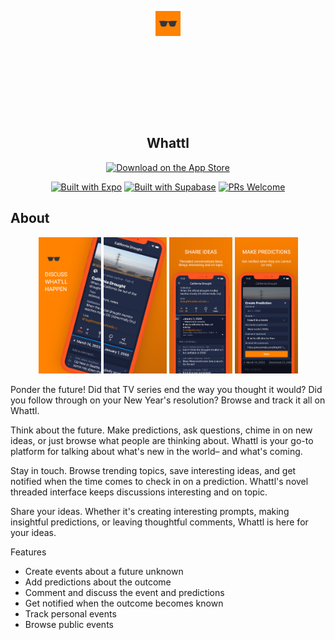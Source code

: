 <p align="center">
  <a href="https://apps.apple.com/app/apple-store/id1608077436?pt=117925864&ct=rm&mt=8" style="width: 170px; height: 170px; border-radius: 22%; overflow: hidden; display: inline-block; vertical-align: middle;">
    <img src="https://github.com/aarich/predictions-rn/raw/master/assets/images/icon512.png" width="40" heigth="40" alt="Whattl Icon">
  </a>

  <h2 align="center">Whattl</h2>
</p>

<div align="center">
  <a href="https://apps.apple.com/app/apple-store/id1552960395?pt=117925864&ct=readme&mt=8">
    <img alt="Download on the App Store" title="App Store" src="http://i.imgur.com/0n2zqHD.png" width="200">
  </a>
  <br>

[![Built with Expo](https://img.shields.io/badge/Built%20with%20Expo-informational.svg?style=flat-square&logo=EXPO)](https://github.com/expo/expo)
[![Built with Supabase](https://img.shields.io/badge/Built%20with%20Supabase-informational.svg?style=flat-square&logo=SUPABASE)](https://supabase.com)
[![PRs Welcome](https://img.shields.io/badge/PRs-Welcome-informational.svg?style=flat-square)](https://github.com/aarich/predictions-rn/pulls)

</div>

## About

<p align="center">
    <img alt="Screenshot 1" src="https://github.com/aarich/predictions-rn/raw/master/assets/images/screenshot0.png" width="20%">
    <img alt="Screenshot 2" src="https://github.com/aarich/predictions-rn/raw/master/assets/images/screenshot1.png" width="20%">
    <img alt="Screenshot 3" src="https://github.com/aarich/predictions-rn/raw/master/assets/images/screenshot2.png" width="20%">
    <img alt="Screenshot 4" src="https://github.com/aarich/predictions-rn/raw/master/assets/images/screenshot3.png" width="20%">
</p>

Ponder the future! Did that TV series end the way you thought it would? Did you follow through on your New Year's resolution? Browse and track it all on Whattl.

Think about the future. Make predictions, ask questions, chime in on new ideas, or just browse what people are thinking about. Whattl is your go-to platform for talking about what's new in the world– and what's coming.

Stay in touch. Browse trending topics, save interesting ideas, and get notified when the time comes to check in on a prediction. Whattl's novel threaded interface keeps discussions interesting and on topic.

Share your ideas. Whether it's creating interesting prompts, making insightful predictions, or leaving thoughtful comments, Whattl is here for your ideas.

Features

- Create events about a future unknown
- Add predictions about the outcome
- Comment and discuss the event and predictions
- Get notified when the outcome becomes known
- Track personal events
- Browse public events
